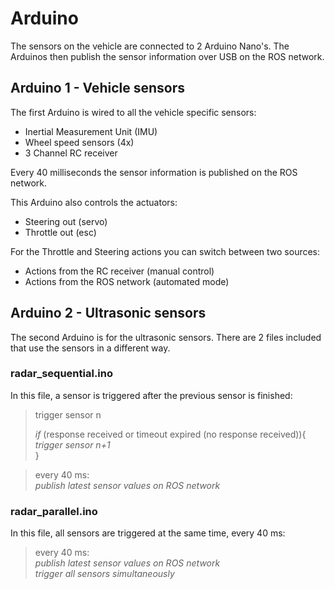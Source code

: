# Arduino
The sensors on the vehicle are connected to 2 Arduino Nano's. The Arduinos then publish the sensor information over USB on the ROS network.


## Arduino 1 - Vehicle sensors
The first Arduino is wired to all the vehicle specific sensors:

- Inertial Measurement Unit (IMU)
- Wheel speed sensors (4x)
- 3 Channel RC receiver 

Every 40 milliseconds the sensor information is published on the ROS network.

This Arduino also controls the actuators:
- Steering out (servo)
- Throttle out (esc)

For the Throttle and Steering actions you can switch between two sources:
- Actions from the RC receiver (manual control)
- Actions from the ROS network (automated mode)


## Arduino 2 - Ultrasonic sensors
The second Arduino is for the ultrasonic sensors. There are 2 files included that use the sensors in a different way.

### radar_sequential.ino
In this file, a sensor is triggered after the previous sensor is finished:

> trigger sensor n  
>   
> *if* (response received or timeout expired (no response received)){  
>      *trigger sensor n+1*  
> }

> every 40 ms:  
> *publish latest sensor values on ROS network*
  
### radar_parallel.ino
In this file, all sensors are triggered at the same time, every 40 ms:

> every 40 ms:  
> *publish latest sensor values on ROS network*    
> *trigger all sensors simultaneously*
